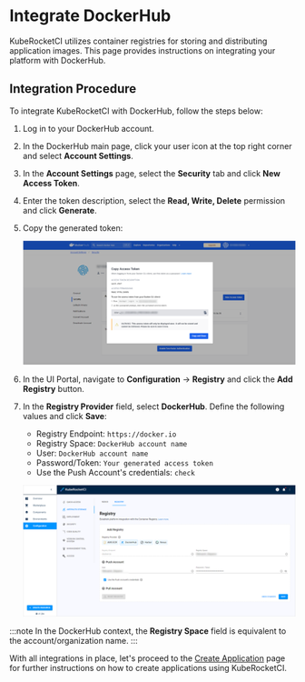 # Integrate DockerHub

KubeRocketCI utilizes container registries for storing and distributing application images. This page provides instructions on integrating your platform with DockerHub.

## Integration Procedure

To integrate KubeRocketCI with DockerHub, follow the steps below:

1. Log in to your DockerHub account.

2. In the DockerHub main page, click your user icon at the top right corner and select **Account Settings**.

3. In the **Account Settings** page, select the **Security** tab and click **New Access Token**.

4. Enter the token description, select the **Read, Write, Delete** permission and click **Generate**.

5. Copy the generated token:

    ![DockerHub token](../assets/quick-start/dockerhub_token.png "DockerHub token")

6. In the UI Portal, navigate to **Configuration** -> **Registry** and click the **Add Registry** button.

7. In the **Registry Provider** field, select **DockerHub**. Define the following values and click **Save**:

    - Registry Endpoint: `https://docker.io`
    - Registry Space: `DockerHub account name`
    - User: `DockerHub account name`
    - Password/Token: `Your generated access token`
    - Use the Push Account's credentials: `check`

    ![DockerHub integration](../assets/quick-start/integrate_docker.png "DockerHub integration")

:::note
  In the DockerHub context, the **Registry Space** field is equivalent to the account/organization name.
:::

With all integrations in place, let's proceed to the [Create Application](./create-application.md) page for further instructions on how to create applications using KubeRocketCI.
